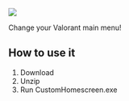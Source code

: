![](https://i.imgur.com/tt0uytK.png)

Change your Valorant main menu!

## How to use it

1. Download
2. Unzip
3. Run CustomHomescreen.exe



